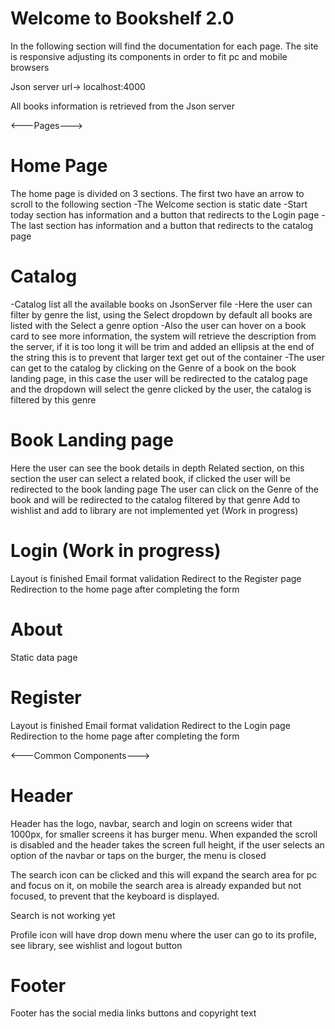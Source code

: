 # Welcome to Bookshelf 2.0

In the following section will find the documentation for each page.
The site is responsive adjusting its components in order to fit pc and mobile browsers

Json server url-> localhost:4000

All books information is retrieved from the Json server

<---Pages--->

# Home Page

The home page is divided on 3 sections. The first two have an arrow to scroll to the following section
-The Welcome section is static date
-Start today section has information and a button that redirects to the Login page
-The last section has information and a button that redirects to the catalog page

# Catalog

-Catalog list all the available books on JsonServer file
-Here the user can filter by genre the list, using the Select dropdown by default all books are listed with the Select a genre option
-Also the user can hover on a book card to see more information, the system will retrieve the description from the server, if it is too long it will be trim and added an ellipsis at the end of the string this is to prevent that larger text get out of the container
-The user can get to the catalog by clicking on the Genre of a book on the book landing page, in this case the user will be redirected to the catalog page and the dropdown will select the genre clicked by the user, the catalog is filtered by this genre

# Book Landing page

Here the user can see the book details in depth
Related section, on this section the user can select a related book, if clicked the user will be redirected to the book landing page
The user can click on the Genre of the book and will be redirected to the catalog filtered by that genre
Add to wishlist and add to library are not implemented yet (Work in progress)

# Login (Work in progress)

Layout is finished
Email format validation
Redirect to the Register page
Redirection to the home page after completing the form

# About

Static data page

# Register

Layout is finished
Email format validation
Redirect to the Login page
Redirection to the home page after completing the form

<---Common Components--->

# Header

Header has the logo, navbar, search and login on screens wider that 1000px, for smaller screens it has burger menu. When expanded the scroll is disabled and the header takes the screen full height, if the user selects an option of the navbar or taps on the burger, the menu is closed

The search icon can be clicked and this will expand the search area for pc and focus on it, on mobile the search area is already expanded but not focused, to prevent that the keyboard is displayed.

Search is not working yet

Profile icon will have drop down menu where the user can go to its profile, see library, see wishlist and logout button

# Footer

Footer has the social media links buttons and copyright text
